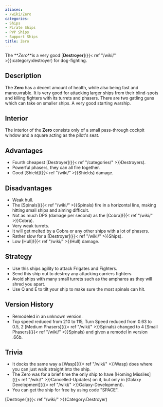 ```yaml
---
aliases:
- /wiki/Zero
categories:
- Ships
- Pirate Ships
- PVP Ships
- Support Ships
title: Zero
---
```


The **_Zero_**is a very good [**Destroyer**]({{< ref "/wiki/" >}}:category:destroyer) for dog-fighting.

## Description

The **Zero** has a decent amount of health, while also being fast and maneuvrable. It is very good for attacking larger ships from their blind-spots and killing fighters with its turrets and phasers. There are two gatling guns which can take on smaller ships. A very good starting warship.

## Interior

The interior of the **Zero** consists only of a small pass-through cockpit window and a square acting as the pilot's seat.

## Advantages

- Fourth cheapest [Destroyer]({{< ref "/categories/" >}}Destroyers).
- Powerful phasers, they can all fire together.
- Good [Shield]({{< ref "/wiki/" >}}Shields) damage.

## Disadvantages

- Weak hull.
- The [Spinals]({{< ref "/wiki/" >}}Spinals) fire in a horizontal line, making hitting small ships and aiming difficult.
- Not as much DPS (damage per second) as the [Cobra]({{< ref "/wiki/" >}}Cobra).
- Very weak turrets.
- It will get melted by a Cobra or any other ships with a lot of phasers.
- Rather slow for a [Destroyer]({{< ref "/wiki/" >}}Ships).
- Low [Hull]({{< ref "/wiki/" >}}Hull) damage.

## Strategy

- Use this ships agility to attack Frigates and Fighters.
- Send this ship out to destroy any attacking carriers fighters
- Avoid ships with many small turrets such as the ampharos as they will shred you apart.
- Use Q and E to tilt your ship to make sure the most spinals can hit.

## Version History 

- Remodeled in an unknown version.
- Top speed reduced from 210 to 115, Turn Speed reduced from 0.63 to 0.5, 2 [Medium Phasers]({{< ref "/wiki/" >}}Spinals) changed to 4 [Small Phasers]({{< ref "/wiki/" >}}Spinals) and given a remodel in version .66b.

## Trivia

- It docks the same way a [Wasp]({{< ref "/wiki/" >}}Wasp) does where you can just walk straight into the ship.
- The Zero was for a brief time the only ship to have [Homing Missiles]({{< ref "/wiki/" >}}Cancelled-Updates) on it, but only in [Galaxy Development]({{< ref "/wiki/" >}}Galaxy-Development).
- You can get the ship for free by using code "SPACE".

[Destroyer]({{< ref "/wiki/" >}}Category:Destroyer)